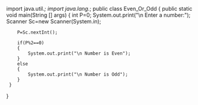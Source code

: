 import java.util.*;
import java.lang.*;
public class Even_Or_Odd
{
     public static void main(String [] args)
     {
        int P=0;
        System.out.print("\n Enter a number:");
        Scanner Sc=new Scanner(System.in);

        P=Sc.nextInt();

        if(P%2==0)
        {
            System.out.print("\n Number is Even");
        }
        else
        {
            System.out.print("\n Number is Odd");
        }
     }
}
